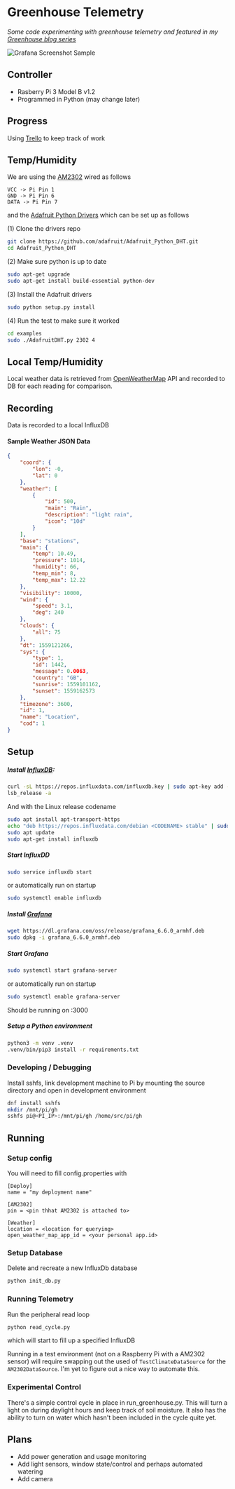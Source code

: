 # Greenhouse Telemetry

_Some code experimenting with greenhouse telemetry and featured in my  [Greenhouse blog series](https://dev.to/rossdrew/technology-choices-in-monitoring-a-greenhouse-2ppf)_

![Grafana Screenshot Sample](./img/Week.png?raw=true)

## Controller

- Rasberry Pi 3 Model B v1.2 
- Programmed in Python (may change later)

## Progress

 Using [Trello](https://trello.com/b/x3CKANNx/gh-telemetry) to keep track of work

## Temp/Humidity

We are using the [AM2302](https://cdn-shop.adafruit.com/datasheets/Digital+humidity+and+temperature+sensor+AM2302.pdf) wired as follows

```
VCC -> Pi Pin 1
GND -> Pi Pin 6
DATA -> Pi Pin 7
``` 

and the [Adafruit Python Drivers](https://github.com/adafruit/Adafruit_Python_DHT) which can be set up as follows

(1) Clone the drivers repo
```bash
git clone https://github.com/adafruit/Adafruit_Python_DHT.git
cd Adafruit_Python_DHT
```

(2) Make sure python is up to date
```bash
sudo apt-get upgrade
sudo apt-get install build-essential python-dev
```

(3) Install the Adafruit drivers
```bash
sudo python setup.py install
```

(4) Run the test to make sure it worked
```bash
cd examples
sudo ./AdafruitDHT.py 2302 4
```

## Local Temp/Humidity

Local weather data is retrieved from [OpenWeatherMap](https://openweathermap.org/) API and recorded to DB for each reading for comparison.

## Recording

Data is recorded to a local InfluxDB 

#### Sample Weather JSON Data

```json
{
	"coord": {
		"lon": -0,
		"lat": 0
	},
	"weather": [
		{
			"id": 500,
			"main": "Rain",
			"description": "light rain",
			"icon": "10d"
		}
	],
	"base": "stations",
	"main": {
		"temp": 10.49,
		"pressure": 1014,
		"humidity": 66,
		"temp_min": 8,
		"temp_max": 12.22
	},
	"visibility": 10000,
	"wind": {
		"speed": 3.1,
		"deg": 240
	},
	"clouds": {
		"all": 75
	},
	"dt": 1559121266,
	"sys": {
		"type": 1,
		"id": 1442,
		"message": 0.0063,
		"country": "GB",
		"sunrise": 1559101162,
		"sunset": 1559162573
	},
	"timezone": 3600,
	"id": 1,
	"name": "Location",
	"cod": 1
}
```

## Setup

##### Install [InfluxDB](https://gist.github.com/boseji/bb71910d43283a1b84ab200bcce43c26): 

```bash
curl -sL https://repos.influxdata.com/influxdb.key | sudo apt-key add -
lsb_release -a
```

And with the Linux release codename

```bash
sudo apt install apt-transport-https
echo "deb https://repos.influxdata.com/debian <CODENAME> stable" | sudo tee /etc/apt/sources.list.d/influxdb.list
sudo apt update
sudo apt-get install influxdb
```

##### Start InfluxDD

```bash
sudo service influxdb start
```

or automatically run on startup

```bash
sudo systemctl enable influxdb
```

##### Install [Grafana](https://pimylifeup.com/raspberry-pi-grafana/)

```bash
wget https://dl.grafana.com/oss/release/grafana_6.6.0_armhf.deb
sudo dpkg -i grafana_6.6.0_armhf.deb
```

##### Start Grafana

```bash
sudo systemctl start grafana-server
```
 
or automatically run on startup
 
```bash
sudo systemctl enable grafana-server
```

Should be running on <server>:3000

##### Setup a Python environment

```bash
python3 -m venv .venv
.venv/bin/pip3 install -r requirements.txt
```

### Developing / Debugging

Install sshfs, link development machine to Pi by mounting the source directory and open in development environment

```bash
dnf install sshfs
mkdir /mnt/pi/gh
sshfs pi@<PI_IP>:/mnt/pi/gh /home/src/pi/gh
```

## Running

### Setup config

You will need to fill config.properties with

```
[Deploy]
name = "my deployment name"

[AM2302]
pin = <pin thhat AM2302 is attached to>

[Weather]
location = <location for querying>
open_weather_map_app_id = <your personal app.id>
```

### Setup Database

Delete and recreate a new InfluxDb database

```bash
python init_db.py
```

### Running Telemetry

Run the peripheral read loop

```bash
python read_cycle.py
```

which will start to fill up a specified InfluxDB

Running in a test environment (not on a Raspberry Pi with a AM2302 sensor) will require swapping out the used of `TestClimateDataSource` for the `AM2302DataSource`.  I'm yet to figure out a nice way to automate this.

### Experimental Control

There's a simple control cycle in place in run_greenhouse.py.  This will turn a light on during daylight hours and keep track of soil moisture.  It also has the ability to turn on water which hasn't been included in the cycle quite yet.


## Plans

- Add power generation and usage monitoring
- Add light sensors, window state/control and perhaps automated watering
- Add camera
